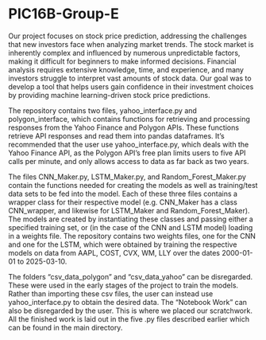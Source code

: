 # PIC16B-Group-E
Our project focuses on stock price prediction, addressing the challenges that new investors face when analyzing market trends. The stock market is inherently complex and influenced by numerous unpredictable factors, making it difficult for beginners to make informed decisions. Financial analysis requires extensive knowledge, time, and experience, and many investors struggle to interpret vast amounts of stock data. Our goal was to develop a tool that helps users gain confidence in their investment choices by providing machine learning-driven stock price predictions. 

The repository contains two files, yahoo_interface.py and polygon_interface, which contains functions for retrieving and processing responses from the Yahoo Finance and Polygon APIs. These functions retrieve API responses and read them into pandas dataframes. It’s recommended that the user use yahoo_interface.py, which deals with the Yahoo Finance API, as the Polygon API’s free plan limits users to five API calls per minute, and only allows access to data as far back as two years. 

The files CNN_Maker.py, LSTM_Maker.py, and Random_Forest_Maker.py contain the functions needed for creating the models as well as training/test data sets to be fed into the model. Each of these three files contains a wrapper class for their respective model (e.g. CNN_Maker has a class CNN_wrapper, and likewise for LSTM_Maker and Random_Forest_Maker). The models are created by instantiating these classes and passing either a specified training set, or (in the case of the CNN and LSTM model) loading in a weights file. The repository contains two weights files, one for the CNN and one for the LSTM, which were obtained by training the respective models on data from AAPL, COST, CVX, WM, LLY over the dates 2000-01-01 to 2025-03-10. 

The folders “csv_data_polygon” and “csv_data_yahoo” can be disregarded. These were used in the early stages of the project to train the models. Rather than importing these csv files, the user can instead use yahoo_interface.py to obtain the desired data. The “Notebook Work” can also be disregarded by the user. This is where we placed our scratchwork. All the finished work is laid out in the five .py files described earlier which can be found in the main directory.
